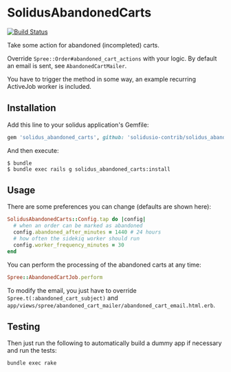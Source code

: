 
SolidusAbandonedCarts
===================
[![Build Status](https://travis-ci.org/solidusio-contrib/solidus_abandoned_carts.svg?branch=master)](https://travis-ci.org/solidusio-contrib/solidus_abandoned_carts)

Take some action for abandoned (incompleted) carts.

Override `Spree::Order#abandoned_cart_actions` with your logic.
By default an email is sent, see `AbandonedCartMailer`.

You have to trigger the method in some way, an example recurring ActiveJob worker
is included.

Installation
------------

Add this line to your solidus application's Gemfile:

```ruby
gem 'solidus_abandoned_carts', github: 'solidusio-contrib/solidus_abandoned_carts'
```

And then execute:

```shell
$ bundle
$ bundle exec rails g solidus_abandoned_carts:install
```

Usage
-----

There are some preferences you can change (defaults are shown here):

```ruby
SolidusAbandonedCarts::Config.tap do |config|
  # when an order can be marked as abandoned
  config.abandoned_after_minutes = 1440 # 24 hours
  # how often the sidekiq worker should run
  config.worker_frequency_minutes = 30
end
```

You can perform the processing of the abandoned carts at any time:

```ruby
Spree::AbandonedCartJob.perform
```

To modify the email, you just have to override `Spree.t(:abandoned_cart_subject)`
and `app/views/spree/abandoned_cart_mailer/abandoned_cart_email.html.erb`.


Testing
-------

Then just run the following to automatically build a dummy app if necessary and
run the tests:

```shell
bundle exec rake
```
